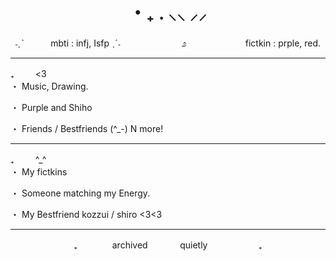 # 
<h1 align="center">・₊      .          <AJ   or  AEN>          ⸜⸜          ⸝⸝</h1>

<p align="center">
˗ˏˋ ㅤㅤㅤmbti : infj,  Isfp    ˎˊ˗ ㅤㅤㅤㅤㅤㅤㅤ   ೨ ㅤㅤㅤㅤㅤㅤㅤfictkin : prple, red.     
</p>

---

₊       ㅤㅤ        <3  
・      Music, Drawing. 

・      Purple and Shiho

・      Friends / Bestfriends (^_-) N more! 

---

₊      ㅤㅤ         ^_^  
・      My fictkins

・      Someone matching my Energy. 

・      My Bestfriend  kozzui / shiro <3<3

---

<p align="center">₊ㅤㅤㅤㅤ  archivedㅤㅤㅤㅤquietly  ㅤㅤㅤㅤㅤㅤ₊</p>
